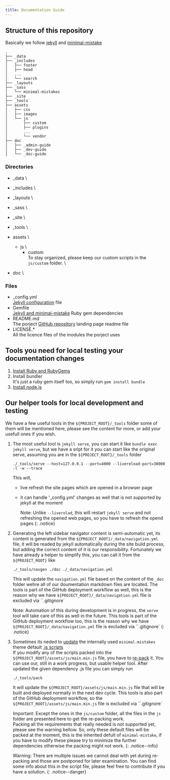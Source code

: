 ```yaml
---
title: Documentation Guide
---
```


[ref:mm-javascripts]: https://mmistakes.github.io/minimal-mistakes/docs/javascript/
[ref:mm-js-update]: https://mmistakes.github.io/minimal-mistakes/docs/javascript/#build-process
[ref:mm-dir-struct]: https://mmistakes.github.io/minimal-mistakes/docs/structure/
[ref:mm-dependencies]: https//jekyllrb.com/docs/configuration/
[ref:jekyll-dir-struct]: https://jekyllrb.com/docs/structure/
[ref:jekyll-config]: https//jekyllrb.com/docs/configuration/
[ref:ruby-and-gems-install]: https://jekyllrb.com/docs/installation/
[gh:doc-project]: https://github.com/syslog-ng/doc

## Structure of this repository

Basically we follow [jekyll][ref:jekyll-dir-struct] and [minimal-mistake][ref:mm-dir-struct]

```shell
.
├── _data
├── _includes
│   ├── footer
│   ├── head
│   ...
│   └── search
├── _layouts
├── _sass
│   └── minimal-mistakes
├── _site
├── _tools
├── assets
│   ├── css
│   ├── images
│   └── js
│       ├── custom
│       ├── plugins
│       ...
│       └── vendor
├── doc
│   ├── _admin-guide
│   ├── _dev-guide
│   └── _doc-guide
```

### Directories

- _data \

- _includes \

- _layouts \

- _sass \

- _site \

- _tools \

- assets \
  - js \
    - custom \
      To stay organized, please keep our custom scripts in the `js/custom` folder. \

- doc \

### Files

- _config.yml \
    [Jekyll configuration][ref:jekyll-config] file
- Gemfile \
    [Jekyll and minimal-mistake][ref:mm-dependencies] Ruby gem dependencies
- README.md \
    The porject [GitHub repository][gh:doc-project] landing page readme file
- LICENSE.* \
    All the licence files of the modules the porject uses

## Tools you need for local testing your documentation changes

1. [Install Ruby and RubyGems][ref:ruby-and-gems-install]
2. Install bundler\
   It's just a ruby gem itself too, so simply run `gem install bundle`
3. [Install node.js][ref:mm-javascripts]

## Our helper tools for local development and testing

We have a few useful tools in the `${PROJECT_ROOT}/_tools` folder some of them will be mentioned here, please see the content for more, or add your usefull ones if you wish.

1. The most useful tool is `jekyll serve`, you can start it like `bundle exec jekyll serve`, but we have a sript for it you can start like the original serve, assuming you are in the `${PROJECT_ROOT}/_tools` folder

    ```shell
    ./_tools/serve --host=127.0.0.1 --port=4000 --livereload-port=30000 -l -w --trace
    ```

    This will,
    - live refresh the site pages which are opened in a browser page
    - it can handle '_config.yml' changes as well that is not supported by jekyll at the moment

      Note: Unlike `--liverolad`, this will restart `jekyll serve` and not refreshing the opened web pages, so you have to refresh the opend pages
      {: .notice}
2. Generating the left sidebar navigator content is semi-automatic yet, its content is generated from the `${PROJECT_ROOT}/_data/navigation.yml` file, it will be readed by jekyll automatically during the site build process, but adding the correct content of it is our responsibility. Fortunately we have already a helper to simplify this, you can call it from the `${PROJECT_ROOT}` like

    ```shell
    ./_tools/navgen ./doc ./_data/navigation.yml
    ```

    This will update the `navigation.yml` file based on the content of the `_doc` folder wehre all of our doumentation markdown files are located.
    The tools is part of the GitHub deployment workflow as well, this is the reason why we have `${PROJECT_ROOT}/_data/navigation.yml` file is excluded via ``.gitignore`

    Note: Automation of this during development is in progress, the `serve` tool will take care of this as well in the future.
    This tools is part of the GitHub deployment workflow too, this is the reason why we have `${PROJECT_ROOT}/_data/navigation.yml` file is excluded via ``.gitignore`
    {: .notice}
3. Sometimes its neded to [update][ref:mm-javascripts] the internally used `minimal-mistakes` theme default [.js scripts][ref:mm-js-update] \
    If you modify any of the scripts packed into the `${PROJECT_ROOT}/assets/js/main.min.js` file, you have to [re-pack][ref:mm-js-update] it.
    You can use our, still in a work progress, but usable helper tool.
    After updated the given dependency .js file you can simply run

    ```shell
    ./_tools/pack
    ```

    It will update the `${PROJECT_ROOT}/assets/js/main.min.js` file that will be built and deployed normally in the next dev cycle.
    This tools is also part of the GitHub deployment workflow, so the `${PROJECT_ROOT}/assets/js/main.min.js` file is excluded via ``.gitignore`

    Important: Except the ones in the `js/custom` folder,  all the files in the `js` folder are presented here to get the re-packing work. \
    Packing all the requirements that really needed is not supported yet, please see the warning bellow.
    So, only these default files will be packed at the moment, this is the inherited defult of `minimal-mistake`, if you have to modify these please try to minimize the further dependencies otherwise the packing might not work.
    {: .notice--info}

    Warning: There are multiple issues we cannot deal with yet during re-packing and those are postponed for later examination. You can find some info about this in the script file, please feel free to contribute if you have a solution.
    {: .notice--danger}
